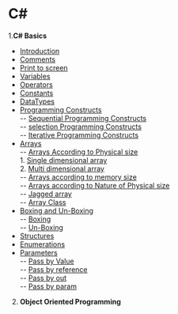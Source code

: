 # **C#**
1.**C# Basics**
 - [Introduction](https://github.com/shashikirankantheti/C-sharp/blob/master/Introduction)
 - [Comments](https://github.com/shashikirankantheti/C-sharp/blob/master/Comments)
 - [Print to screen](https://github.com/shashikirankantheti/C-sharp/blob/master/Print%20to%20screen)
 - [Variables](https://github.com/shashikirankantheti/C-sharp/blob/master/Variables)
 - [Operators](https://github.com/shashikirankantheti/C-sharp/blob/master/Operators)
 - [Constants](https://github.com/shashikirankantheti/C-sharp/blob/master/Constants)
 - [DataTypes](https://github.com/shashikirankantheti/C-sharp/blob/master/Data%20Types)
 - [Programming Constructs](https://github.com/shashikirankantheti/C-sharp/blob/master/programming%20constructs) <br>
   -- [Sequential Programming Constructs](https://github.com/shashikirankantheti/C-sharp/blob/master/Sequential%20Programming%20Constructs)<br>
   -- [selection Programming Constructs](https://github.com/shashikirankantheti/C-sharp/blob/master/Selective%20Programming%20constructs)<br>
   -- [Iterative Programming Constructs](https://github.com/shashikirankantheti/C-sharp/blob/master/Iterative%20Programming%20Constructs)<br>
 - [Arrays](https://github.com/shashikirankantheti/C-sharp/blob/master/Arrays)<br>
   -- [Arrays According to Physical size](https://github.com/shashikirankantheti/C-sharp/blob/master/Arrays%20According%20to%20Physical%20Size)<br>
       1. [Single dimensional array](https://github.com/shashikirankantheti/C-sharp/blob/master/Single%20Dimensional%20Arrays)<br>
       2. [Multi dimensional array](https://github.com/shashikirankantheti/C-sharp/blob/master/Multi-dimensional%20Arrays)<br>
   -- [Arrays according to memory size](https://github.com/shashikirankantheti/C-sharp/blob/master/Arrays%20According%20to%20memory%20Size)<br>
   -- [Arrays according to Nature of Physical size](https://github.com/shashikirankantheti/C-sharp/blob/master/Arrays%20According%20to%20Nature%20of%20physical%20%20Size)<br>
   -- [Jagged array](https://github.com/shashikirankantheti/C-sharp/blob/master/Jagged%20Arrays)<br>
   -- [Array Class](https://github.com/shashikirankantheti/C-sharp/blob/master/Array%20Class)<br>
 - [Boxing and Un-Boxing](https://github.com/shashikirankantheti/C-sharp/blob/master/Boxing%20and%20UN-Boxing)<br>
   -- [Boxing](https://github.com/shashikirankantheti/C-sharp/blob/master/Boxing)<br>
   -- [Un-Boxing](https://github.com/shashikirankantheti/C-sharp/blob/master/UN-Boxing)<br>
 - [Structures](https://github.com/shashikirankantheti/C-sharp/blob/master/Structures)<br>
 - [Enumerations](https://github.com/shashikirankantheti/C-sharp/blob/master/Enumerations)<br>
 - [Parameters](https://github.com/shashikirankantheti/C-sharp/blob/master/parameters)<br>
   -- [Pass by Value](https://github.com/shashikirankantheti/C-sharp/blob/master/Pass%20by%20value%20Parameter)<br>
   -- [Pass by reference](https://github.com/shashikirankantheti/C-sharp/blob/master/Pass%20by%20reference%20parameter)<br>
   -- [Pass by out](https://github.com/shashikirankantheti/C-sharp/blob/master/Pass%20by%20out%20parameter)<br>
   -- [Pass by param](https://github.com/shashikirankantheti/C-sharp/blob/master/Pass%20by%20param%20Parameter)<br>
   
   
2. **Object Oriented Programming**<br>
 
